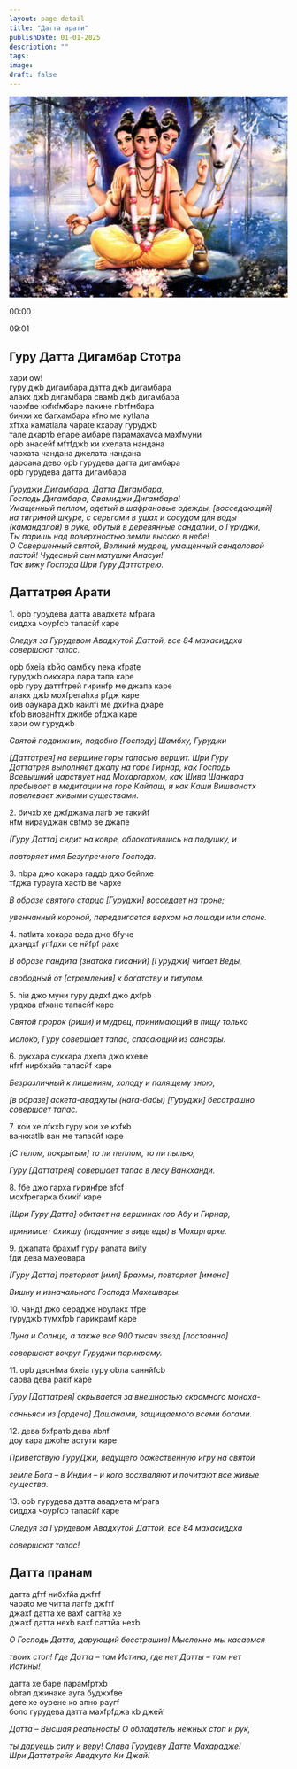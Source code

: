 ```yaml
---
layout: page-detail
title: "Датта арати"
publishDate: 01-01-2025
description: ""
tags:
image:
draft: false
---
```


![](/upload/iblock/012/012e48914a66faad15ef079590dab29a.jpg) 

00:00 

09:01 

## **Гуру Датта Дигамбар Стотра**

хари оw!  
 гуру джb дигамбара датта джb дигамбара  
 алакх джb дигамбара свамb джb дигамбара  
 чархfве кхfкfмбаре пахине пbтfмбара  
 бичхи хе багхамбара кfно ме куtlала  
 хfтха камаtlала чараtе кхарау гуруджb  
 тале дхартb eпаре амбаре парамахаvса махfмуни  
 oрb анасeйf мfтfджb ки кхелата нандана  
 чархата чандана джeлата нандана  
 дарoана дево oрb гурудева датта дигамбара  
 oрb гурудева датта дигамбара  
  
_Гуруджи Дигамбара, Датта Дигамбара,_   
_Господь Дигамбара, Свамиджи Дигамбара!_  
 _Умащенный пеплом, одетый в шафрановые одежды, \[восседающий\]_  
 _на тигриной шкуре, с серьгами в ушах и сосудом для воды_  
 _(камандалой) в руке, обутый в деревянные сандалии, о Гуруджи,_   
_Ты паришь над поверхностью земли высоко в небе!_  
 _О Совершенный святой, Великий мудрец, умащенный сандаловой_  
 _пастой! Чудесный сын матушки Анасуи!_  
 _Так вижу Господа Шри Гуру Даттатрею._  

  
## **Даттатрея Арати**

1\. oрb гурудева датта авадхeта мfрага  
 сиддха чоурfсb тапасйf каре  
  
_Следуя за Гурудевом Авадхутой Даттой, все 84 махасиддха_  
 _совершают тапас._ 
  
oрb бхеiа кbйо oамбху nека кfраtе  
 гуруджb oикхара пара тапа каре  
 oрb гуру даттfтрей гиринfр ме джапа каре  
 алакх джb мохfрегаhха рfдж каре  
 oив oаyкара джb кайлfi ме дхйfна дхаре  
 кfob виoванfтх джибе рfджа каре  
 хари оw гуруджb  
  
_Святой подвижник, подобно \[Господу\] Шамбху, Гуруджи_ 

 _\[Даттатрея\] на вершине горы тапасью вершит. Шри Гуру_  
 _Даттатрея выполняет джапу на горе Гирнар, как Господь_  
 _Всевышний царствует над Мохаргархом, как Шива Шанкара_  
 _пребывает в медитации на горе Кайлаш, и как Каши Вишванатх_  
 _повелевает живыми существами._ 
  
2\. бичхb хе джfджама лагb хе такийf  
 нfм нираyджан свfмb ве джапе  
  
_\[Гуру Датта\] сидит на ковре, облокотившись на подушку, и_ 

 _повторяет имя Безупречного Господа._ 
  
3\. пbра джо хокара гаддb джо бейnхе  
 тfджа тураyга хастb ве чархе  
  
_В образе святого старца \[Гуруджи\] восседает на троне;_ 

 _увенчанный короной, передвигается верхом на лошади или слоне._ 
  
4\. паtlита хокара веда джо бfyче  
 дхандхf упfдхи се нйfрf рахе  
  
_В образе пандита (знатока писаний) \[Гуруджи\] читает Веды,_ 

 _свободный от \[стремления\] к богатству и титулам._ 
  
5\. hiи джо муни гуру дeдхf джо дхfрb  
 урдхва вfхане тапасйf каре  
  
_Святой пророк (риши) и мудрец, принимающий в пищу только_ 

 _молоко, Гуру совершает тапас, спасающий из сансары._ 

6\. рукхара сукхара дхeпа джо кхеве  
 нfгf нирбхайа тапасйf каре  
  
_Безразличный к лишениям, холоду и палящему зною,_ 

 _\[в образе\] аскета-авадхуты (нага-бабы) \[Гуруджи\] бесстрашно_  
 _совершает тапас._ 
  
7\. кои хе лfкхb гуру кои хе кхfкb  
 ванкхаtlb ван ме тапасйf каре  
  
_\[С телом, покрытым\] то ли пеплом, то ли пылью,_ 

 _Гуру \[Даттатрея\] совершает тапас в лесу Ванкханди._ 
  
8\. fбe джо гарха гиринfре вfсf  
 мохfрегарха бхикif каре  
  
_\[Шри Гуру Датта\] обитает на вершинах гор Абу и Гирнар,_ 

 _принимает бхикшу (подаяние в виде еды) в Мохаргархе._ 
  
9\. джапата брахмf гуру раnата виitу  
 fди дева махеoвара  
  
_\[Гуру Датта\] повторяет \[имя\] Брахмы, повторяет \[имена\]_ 

 _Вишну и изначального Господа Махешвары._ 
  
10\. чандf джо сeрадже ноулакх тfре  
 гуруджb тумхfрb парикрамf каре  
  
_Луна и Солнце, а также все 900 тысяч звезд \[постоянно\]_ 

 _совершают вокруг Гуруджи парикраму._ 
  
11\. oрb даoнfма бхеiа гуру obла саннйfсb  
 сарва дева ракif каре  
  
_Гуру \[Даттатрея\] скрывается за внешностью скромного монаха-_ 

 _санньяси из \[ордена\] Дашанами, защищаемого всеми богами._ 
  
12\. дева бхfратb дева лbлf  
 доу кара джоhе астути каре  
  
_Приветствую ГуруДжи, ведущего божественную игру на святой_ 

 _земле Бога – в Индии – и кого восхваляют и почитают все живые_  
 _существа._ 
  
13\. oрb гурудева датта авадхeта мfрага  
 сиддха чоурfсb тапасйf каре  
  
_Следуя за Гурудевом Авадхутой Даттой, все 84 махасиддха_ 

 _совершают тапас!_  
  
## **Датта пранам**

датта дfтf нибхfйа джfтf  
 чараtо ме читта лагfе джfтf  
 джахf датта хе вахf саттйа хе  
 джахf датта нехb вахf саттйа нехb  
  
_О Господь Датта, дарующий бесстрашие! Мысленно мы касаемся_ 

 _твоих стоп! Где Датта – там Истина, где нет Датты – там нет_  
 _Истины!_ 
  
датта хе баре парамfртхb  
 obтал джинаке аyга буджхfве  
 дете хе оурене ко апно раyгf  
 боло гурудева датта махfрfджа кb джей!  
  
_Датта – Высшая реальность! О обладатель нежных стоп и рук,_ 

 _ты даруешь силу и веру! Слава Гурудеву Датте Махарадже!_  
 _Шри Даттатрейя Авадхута Ки Джай!_ 

  
